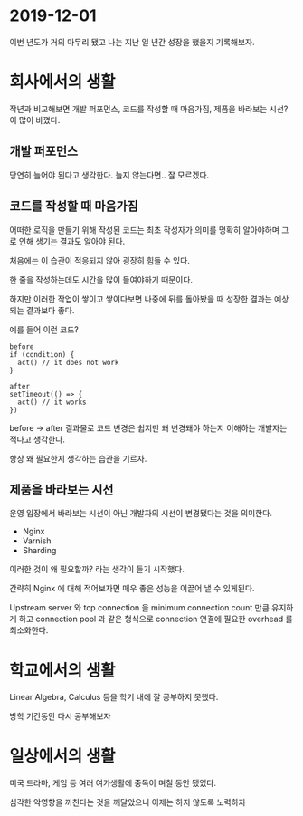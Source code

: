 # 2019-12-01

이번 년도가 거의 마무리 됐고 나는 지난 일 년간 성장을 했을지 기록해보자.

# 회사에서의 생활

작년과 비교해보면 개발 퍼포먼스, 코드를 작성할 때 마음가짐, 제품을 바라보는 시선?이 많이 바꼈다.

## 개발 퍼포먼스

당연히 늘어야 된다고 생각한다. 늘지 않는다면.. 잘 모르겠다.

## 코드를 작성할 때 마음가짐

어떠한 로직을 만들기 위해 작성된 코드는 최초 작성자가 의미를 명확히 알아야하며 그로 인해 생기는 결과도 알아야 된다.

처음에는 이 습관이 적응되지 않아 굉장히 힘들 수 있다.

한 줄을 작성하는데도 시간을 많이 들여야하기 때문이다.

하지만 이러한 작업이 쌓이고 쌓이다보면 나중에 뒤를 돌아봤을 때 성장한 결과는 예상되는 결과보다 좋다.

예를 들어 이런 코드?

```
before
if (condition) {
  act() // it does not work
}

after
setTimeout(() => {
  act() // it works
})
```

before -> after 결과물로 코드 변경은 쉽지만 왜 변경돼야 하는지 이해하는 개발자는 적다고 생각한다.

항상 왜 필요한지 생각하는 습관을 기르자.

## 제품을 바라보는 시선

운영 입장에서 바라보는 시선이 아닌 개발자의 시선이 변경됐다는 것을 의미한다.

- Nginx
- Varnish
- Sharding

이러한 것이 왜 필요할까? 라는 생각이 들기 시작했다.

간략히 Nginx 에 대해 적어보자면 매우 좋은 성능을 이끌어 낼 수 있게된다.

Upstream server 와 tcp connection 을 minimum connection count 만큼 유지하게 하고 connection pool 과 같은 형식으로 connection 연결에 필요한 overhead 를 최소화한다.

# 학교에서의 생활

Linear Algebra, Calculus 등을 학기 내에 잘 공부하지 못했다.

방학 기간동안 다시 공부해보자

# 일상에서의 생활

미국 드라마, 게임 등 여러 여가생활에 중독이 며칠 동안 됐었다.

심각한 악영향을 끼친다는 것을 깨달았으니 이제는 하지 않도록 노력하자
